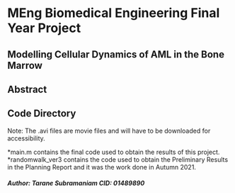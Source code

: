# MEng Biomedical Engineering Final Year Project

## Modelling Cellular Dynamics of AML in the Bone Marrow


## Abstract

## Code Directory
Note: The .avi files are movie files and will have to be downloaded for accessibility.

*main.m contains the final code used to obtain the results of this project. <br />
*randomwalk_ver3 contains the code used to obtain the Preliminary Results in the Planning Report and it was the work done in Autumn 2021.

##### Author: Tarane Subramaniam  CID: 01489890

